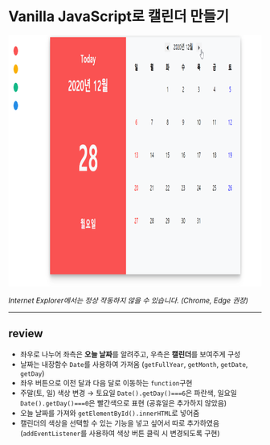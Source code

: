 # Vanilla JavaScript로 캘린더 만들기
<img src=/result.gif width=860px height=500px></img>

*Internet Explorer에서는 정상 작동하지 않을 수 있습니다. (Chrome, Edge 권장)*

---

## review
- 좌우로 나누어 좌측은 **오늘 날짜**를 알려주고, 우측은 **캘린더**를 보여주게 구성
- 날짜는 내장함수 `Date`를 사용하여 가져옴 (`getFullYear`, `getMonth`, `getDate`, `getDay`)
- 좌우 버튼으로 이전 달과 다음 달로 이동하는 `function`구현
- 주말(토, 일) 색상 변경 → 토요일 `Date().getDay()===6`은 파란색, 일요일 `Date().getDay()===0`은 빨간색으로 표현
(공휴일은 추가하지 않았음)
- 오늘 날짜를 가져와 `getElementById().innerHTML`로 넣어줌
- 캘린더의 색상을 선택할 수 있는 기능을 넣고 싶어서 따로 추가하였음 (`addEventListener`를 사용하여 색상 버튼 클릭 시 변경되도록 구현)
